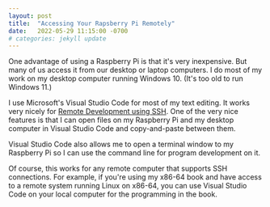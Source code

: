 ```yaml
---
layout: post
title:  "Accessing Your Rapsberry Pi Remotely"
date:   2022-05-29 11:15:00 -0700
# categories: jekyll update
---
```

One advantage of using a Raspberry Pi is that it's very inexpensive. But many of us access it from our desktop or laptop computers. I do most of my work on my desktop computer running Windows 10. (It's too old to run Windows 11.)

I use Microsoft's Visual Studio Code for most of my text editing. It works very nicely for [Remote Development using SSH](https://code.visualstudio.com/docs/remote/ssh). One of the very nice features is that I can open files on my Raspberry Pi and my desktop computer in Visual Studio Code and copy-and-paste between them.

Visual Studio Code also allows me to open a terminal window to my Raspberry Pi so I can use the command line for program development on it.

Of course, this works for any remote computer that supports SSH connections. For example, if you're using my x86-64 book and have access to a remote system running Linux on x86-64, you can use Visual Studio Code on your local computer for the programming in the book.
